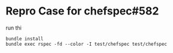# Repro Case for chefspec#582

run thi
```
bundle install
bundle exec rspec -fd --color -I test/chefspec test/chefspec
```
